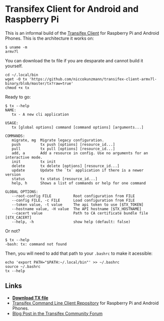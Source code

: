 # Transifex Client for Android and Raspberry Pi

This is an informal build of the [Transifex Client](https://github.com/transifex/transifex-client/) for Raspberry Pi and Android Phones.
This is the architecture it works on:

```
$ uname -m
armv7l
```

You can download the tx file if you are desparate and cannot build it yourself.

```
cd ~/.local/bin
wget -O tx 'https://github.com/niccokunzmann/transifex-client-armv7l-binary/blob/master/tx?raw=true'
chmod +x tx
```

Ready to go:

```
$ tx --help
NAME:
   tx - A new cli application

USAGE:
   tx [global options] command [command options] [arguments...]

COMMANDS:
   migrate, mg  Migrate legacy configuration.
   push         tx push [options] [resource_id...]
   pull         tx pull [options] [resource_id...]
   add, a       Add a resource in config. Use no arguments for an interactive mode.
   init         tx init
   delete       tx delete [options] [resource_id...]
   update       Update the `tx` application if there is a newer version
   status       tx status [resource_id...]
   help, h      Shows a list of commands or help for one command

GLOBAL OPTIONS:
   --root-config FILE          Root configuration from FILE
   --config FILE, -c FILE      Load configuration from FILE
   --token value, -t value     The api token to use [$TX_TOKEN]
   --hostname value, -H value  The API hostname [$TX_HOSTNAME]
   --cacert value              Path to CA certificate bundle file [$TX_CACERT]
   --help, -h                  show help (default: false)
```

Or not?
```
$ tx --help
-bash: tx: command not found
```

Then, you will need to add that path to your `.bashrc` to make it acessible:
```
echo 'export PATH="$PATH:~/.local/bin"' >> ~/.bashrc
source ~/.bashrc
tx --help
```


## Links

- **[Download TX file](https://github.com/niccokunzmann/transifex-client-armv7l-binary/blob/master/tx?raw=true)**
- [Transifex Command Line Client Repository](https://github.com/transifex/transifex-client/) for Raspberry Pi and Android Phones.
- [Blog Post in the Transifex Community Forum](https://community.transifex.com/t/using-transifex-client-on-the-raspberry-pi-android-phone/2687)

